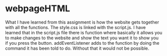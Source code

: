 # webpageHTML
What I have learned from this assignment is how the website gets together with all the functions. The style.css is linked with the script.js. I have learned that in the script.js file there is function where basically it allows you to make changes to the website and show the text you want it to show you if you press the button. addEventListener adds to the function by doing the command it has been told to do. Without that it would not be possible. 
